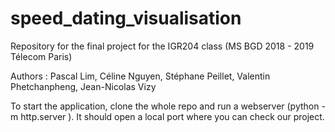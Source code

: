 # speed_dating_visualisation
Repository for the final project for the IGR204 class (MS BGD 2018 - 2019 Télecom Paris)

Authors : Pascal Lim, Céline Nguyen, Stéphane Peillet, Valentin Phetchanpheng, Jean-Nicolas Vizy

To start the application, clone the whole repo and run a webserver (python -m http.server <port number>). It should open a local port where you can check our project. 
